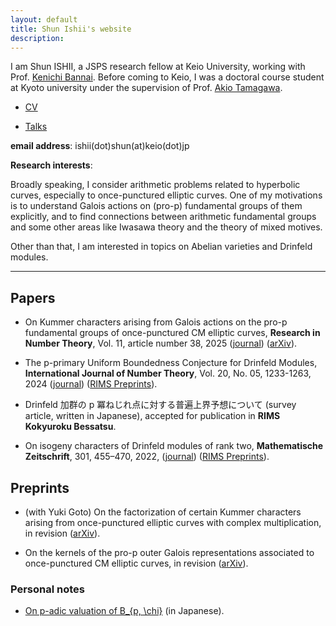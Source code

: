 ```yaml
---
layout: default
title: Shun Ishii's website
description:
---
```


I am Shun ISHII, a JSPS research fellow at Keio University, working with Prof. [Kenichi Bannai](https://www.math.keio.ac.jp/~bannai/en/). Before coming to Keio, I was a doctoral course student at Kyoto university under the supervision of Prof. [Akio Tamagawa](https://www.kurims.kyoto-u.ac.jp/en/list/TAMAGAWA,%20Akio.html).

- [CV](/cv)

- [Talks](/talks)

**email address**: ishii(dot)shun(at)keio(dot)jp

**Research interests**:

Broadly speaking, I consider arithmetic problems related to hyperbolic curves, especially to once-punctured elliptic curves. One of my motivations is to understand Galois actions on (pro-p) fundamental groups of them explicitly, and to find connections between arithmetic fundamental groups and some other areas like Iwasawa theory and the theory of mixed motives.

Other than that, I am interested in topics on Abelian varieties and Drinfeld modules.

---

## Papers

- On Kummer characters arising from Galois actions on the pro-p fundamental groups of once-punctured CM elliptic curves, **Research in Number Theory**, Vol. 11, article number 38, 2025 ([journal](https://link.springer.com/article/10.1007/s40993-025-00622-0)) ([arXiv](https://arxiv.org/abs/2312.04175)).

- The p-primary Uniform Boundedness Conjecture for Drinfeld Modules, **International Journal of Number Theory**, Vol. 20, No. 05, 1233-1263, 2024 ([journal](https://www.worldscientific.com/doi/10.1142/S1793042124500611)) ([RIMS Preprints](https://www.kurims.kyoto-u.ac.jp/preprint/file/RIMS1927.pdf)).

- Drinfeld 加群の p 冪ねじれ点に対する普遍上界予想について (survey article, written in Japanese), accepted for publication in **RIMS Kokyuroku Bessatsu**.

- On isogeny characters of Drinfeld modules of rank two, **Mathematische Zeitschrift**, 301, 455–470, 2022, ([journal](https://link.springer.com/article/10.1007/s00209-021-02921-5)) ([RIMS Preprints](https://www.kurims.kyoto-u.ac.jp/preprint/file/RIMS1947-revision.pdf)).

## Preprints

- (with Yuki Goto) On the factorization of certain Kummer characters arising from once-punctured elliptic curves with complex multiplication, in revision ([arXiv](https://arxiv.org/abs/2412.18846)).

- On the kernels of the pro-p outer Galois representations associated to once-punctured CM elliptic curves, in revision ([arXiv](https://arxiv.org/abs/2312.04196)).

### Personal notes

- [On p-adic valuation of B\_{p, \chi}](/notes/pvalBer.pdf) (in Japanese).
